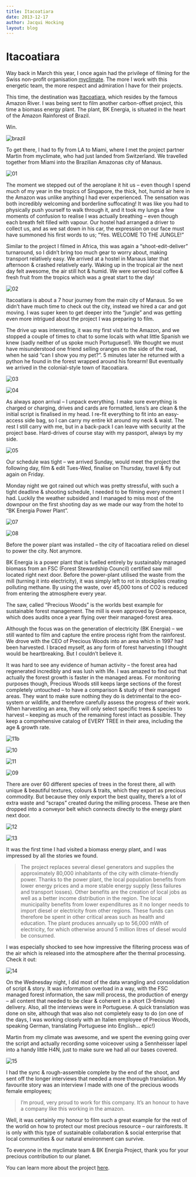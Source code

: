 ```yaml
---
title: Itacoatiara
date: 2013-12-17
author: Jacqui Hocking
layout: blog
---
```

# Itacoatiara

Way back in March this year, I once again had the privilege of filming for the Swiss non-profit organisation [myclimate](http://www.myclimate.org). The more I work with this energetic team, the more respect and admiration I have for their projects.

This time, the destination was [Itacoatiara](http://en.wikipedia.org/wiki/Itacoatiara), which resides by the famous Amazon River. I was being sent to film another carbon-offset project, this time a biomass energy plant. The plant, BK Energia, is situated in the heart of the Amazon Rainforest of Brazil.

Win.

![brazil](/static/blog/12-brazil.jpg)

To get there, I had to fly from LA to Miami, where I met the project partner Martin from myclimate, who had just landed from Switzerland. We travelled together from Miami into the Brazilian Amazonas city of Manaus.

![01](/static/blog/12-01.jpg)

The moment we stepped out of the aeroplane it hit us – even though I spend much of my year in the tropics of Singapore, the thick, hot, humid air here in the Amazon was unlike anything I had ever experienced. The sensation was both incredibly welcoming and borderline suffocating! It was like you had to physically push yourself to walk through it, and it took my lungs a few moments of confusion to realise I was actually breathing – even though each breath felt filled with vapour. Our hostel had arranged a driver to collect us, and as we sat down in his car, the expression on our face must have summoned his first words to us; “Yes. WELCOME TO THE JUNGLE!”

Similar to the project I filmed in Africa, this was again a “shoot-edit-deliver” turnaround, so I didn’t bring too much gear to worry about, making transport relatively easy. We arrived at a hostel in Manaus later that afternoon & crashed relatively early. Waking up in the tropical air the next day felt awesome, the air still hot & humid. We were served local coffee & fresh fruit from the tropics which was a great start to the day!

![02](/static/blog/12-02.jpg)

Itacoatiara is about a 7 hour journey from the main city of Manaus. So we didn’t have much time to check out the city, instead we hired a car and got moving. I was super keen to get deeper into the “jungle” and was getting even more intrigued about the project I was preparing to film.

The drive up was interesting, it was my first visit to the Amazon, and we stopped a couple of times to chat to some locals with what little Spanish we knew (sadly neither of us spoke much Portuguese!). We thought we must have misunderstood one friend selling oranges on the side of the road, when he said “can I show you my pet?”. 5 minutes later he returned with a python he found in the forest wrapped around his forearm! But eventually we arrived in the colonial-style town of Itacoatiara.

![03](/static/blog/12-03.jpg)

![04](/static/blog/12-04.jpg)

As always apon arrival – I unpack everything. I make sure everything is charged or charging, drives and cards are formatted, lens’s are clean & the initial script is finalised in my head. I re-fit everything to fit into an easy-access side bag, so I can carry my entire kit around my neck & waist. The rest I still carry with me, but in a back-pack I can leave with security at the project base. Hard-drives of course stay with my passport, always by my side.

![05](/static/blog/12-05.jpg)

Our schedule was tight – we arrived Sunday, would meet the project the following day, film & edit Tues-Wed, finalise on Thursday, travel & fly out again on Friday.

Monday night we got rained out which was pretty stressful, with such a tight deadline & shooting schedule, I needed to be filming every moment I had. Luckily the weather subsided and I managed to miss most of the downpour on the first shooting day as we made our way from the hotel to “BK Energia Power Plant”.

![07](/static/blog/12-07.jpg)

![08](/static/blog/12-08.jpg)

Before the power plant was installed – the city of Itacoatiara relied on diesel to power the city. Not anymore.

BK Energia is a power plant that is fuelled entirely by sustainably managed biomass from an FSC (Forest Stewardship Council) certified saw mill located right next door. Before the power-plant utilised the waste from the mill (turning it into electricity), it was simply left to rot in stockpiles creating polluting methane. By using the waste, over 45,000 tons of CO2 is reduced from entering the atmosphere every year.

The saw, called “Precious Woods” is the worlds best example for sustainable forest management. The mill is even approved by Greenpeace, which does audits once a year flying over their managed-forest area.

Although the focus was on the generation of electricity (BK Energia) – we still wanted to film and capture the entire process right from the rainforest. We drove with the CEO of Precious Woods into an area which in 1997 had been harvested. I braced myself, as any form of forest harvesting I thought would be heartbreaking. But I couldn’t believe it.

It was hard to see any evidence of human activity – the forest area had regenerated incredibly and was lush with life. I was amazed to find out that actually the forest growth is faster in the managed areas. For monitoring purposes though, Precious Woods still keeps large sections of the forest completely untouched – to have a comparison & study of their managed areas. They want to make sure nothing they do is detrimental to the eco-system or wildlife, and therefore carefully assess the progress of their work. When harvesting an area, they will only select specific trees & species to harvest – keeping as much of the remaining forest intact as possible. They keep a comprehensive catalog of EVERY TREE in their area, including the age & growth rate.

![11b](/static/blog/12-11b.jpg)

![10](/static/blog/12-10.jpg)

![11](/static/blog/12-11.jpg)

![09](/static/blog/12-09.jpg)

There are over 60 different species of trees in the forest there, all with unique & beautiful textures, colours & traits, which they export as precious commodity. But because they only export the best quality, there’s a lot of extra waste and “scraps” created during the milling process. These are then dropped into a conveyor belt which connects directly to the energy plant next door.

![12](/static/blog/12-12.jpg)

![13](/static/blog/12-13.jpg)

It was the first time I had visited a biomass energy plant, and I was impressed by all the stories we found.

> The project replaces several diesel generators and supplies the approximately 80,000 inhabitants of the city with climate-friendly power. Thanks to the power plant, the local population benefits from lower energy prices and a more stable energy supply (less failures and transport losses). Other benefits are the creation of local jobs as well as a better income distribution in the region. The local municipality benefits from lower expenditures as it no longer needs to import diesel or electricity from other regions. These funds can therefore be spent in other critical areas such as health and education. The plant produces annually up to 56,000 mWh of electricity, for which otherwise around 5 million litres of diesel would be consumed.

I was especially shocked to see how impressive the filtering process was of the air which is released into the atmosphere after the thermal processing. Check it out:

![14](/static/blog/12-14.jpg)

On the Wednesday night, I did most of the data wrangling and consolidation of script & story. It was information overload in a way, with the FSC managed forest information, the saw mill process, the production of energy – all content that needed to be clear & coherent in a short (3-6minute) delivery. Also, all the interviews were in Portuguese. A quick translation was done on site, although that was also not completely easy to do (on one of the days, I was working closely with an Italien employee of Precious Woods, speaking German, translating Portuguese into English… epic!)

Martin from my climate was awesome, and we spent the evening going over the script and actually recording some voiceover using a Sennheisser lapel into a handy little H4N, just to make sure we had all our bases covered.

![15](/static/blog/12-15.jpg)

I had the sync & rough-assemble complete by the end of the shoot, and sent off the longer interviews that needed a more thorough translation. My favourite story was an interview I made with one of the precious woods female employees;

> I’m proud, very proud to work for this company. It’s an honour to have a company like this working in the amazon.

Well, it was certainly my honour to film such a great example for the rest of the world on how to protect our most precious resource – our rainforests. It is only with this type of sustainable collaboration & social enterprise that local communities & our natural environment can survive.

To everyone in the myclimate team & BK Energia Project, thank you for your precious contribution to our planet.

You can learn more about the project [here](http://www.myclimate.org/nc/carbon-offset-projects/international-projects/detail/mycproject/10/?tx_myclimateprojects_pi2%5Bplayvideo%5D=1).